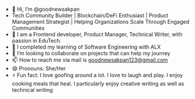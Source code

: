 - 👋 Hi, I’m @goodnewsakpan
- Tech Community Builder | Blockchain/DeFi Enthusiast | Product Management Strategist | Helping Organizations Scale Through Engaged Communities
- 👀 I am a Frontend developer, Product Manager, Technical Writer, with passion in EduTech.
- 🌱 I completed my learning of Software Engineering with ALX
- 💞️ I’m looking to collaborate on projects that can help my journey
- 📫 How to reach me via mail is goodnewsakpan123@gmail.com
- 😄 Pronouns: She/Her
- ⚡ Fun fact: I love goofing around a lot. I love to laugh and play. I enjoy cooking meals that heal. I particularly enjoy creative writing as well as technical writing

<!---
goodnewsakpan/goodnewsakpan is a ✨ special ✨ repository because its `README.md` (this file) appears on your GitHub profile.
You can click the Preview link to take a look at your changes.
--->
